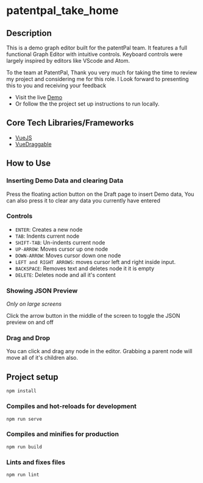 # patentpal_take_home

## Description

This is a demo graph editor built for the patentPal team. It features a full functional Graph Editor with intuitive controls. Keyboard controls were largely inspired by editors like VScode and Atom.

To the team at PatentPal, Thank you very much for taking the time to review my project and considering me for this role. I Look forward to presenting this to you and receiving your feedback

- Visit the live [Demo](https://patent-pal-takehome.vercel.app/)
- Or follow the the project set up instructions to run locally.

## Core Tech Libraries/Frameworks

- [VueJS](https://vuejs.org/)
- [VueDraggable](https://github.com/SortableJS/Vue.Draggable)

## How to Use

### Inserting Demo Data and clearing Data

Press the floating action button on the Draft page to insert Demo data, You can also press it to clear any data you currently have entered

### Controls

- `ENTER`: Creates a new node
- `TAB`: Indents current node
- `SHIFT-TAB`: Un-indents current node
- `UP-ARROW`: Moves cursor up one node
- `DOWN-ARROW`: Moves cursor down one node
- `LEFT and RIGHT ARROWS`: moves cursor left and right inside input.
- `BACKSPACE`: Removes text and deletes node it it is empty
- `DELETE`: Deletes node and all it's content

### Showing JSON Preview

_Only on large screens_

Click the arrow button in the middle of the screen to toggle the JSON preview on and off

### Drag and Drop

You can click and drag any node in the editor. Grabbing a parent node will move all of it's children also.

## Project setup

```
npm install
```

### Compiles and hot-reloads for development

```
npm run serve
```

### Compiles and minifies for production

```
npm run build
```

### Lints and fixes files

```
npm run lint
```
